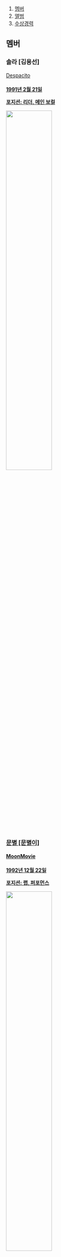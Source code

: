 <ol>    <li><a href="MAMAMOO.html">멤버</a></li>    <li><a href="MAMAMOO.html">앨범</a></li>    <li><a href="MAMAMOO .html">수상경력</a></li>  </ol>
<h2>멤버</h2>
  <p>
    <h3> 솔라 [김용선] </h3>
    <p>
      <a href="https://www.youtube.com/watch?v=ww8istTyQwo" target="_blank" title="Solar">
        <h7> Despacito <h7>
        <h4> 1991년 2월 21일
         <p> 포지션: 리더, 메인 보컬
            <p>
              <p> <img src="file:///C:/Users/admin/Desktop/DYZFiOEUQAIV3QQ.jpg" width="50%">
                <p>
                  <h3> 문별 [문별이] </h3>
                  <p>
                    <a href="https://www.youtube.com/watch?v=zuLYy0TYzj8" target="_blank" title="MoonStar">
                     <h7> MoonMovie <h7>                 
                     <h4> 1992년 12월 22일
                        <p> 포지션: 랩, 퍼포먼스
                          <p>
                            <p> <img src="file:///C:/Users/admin/Desktop/%EC%9E%84%ED%98%9C%EC%95%88/%EC%82%AC%EC%A7%84/Yellow%20Flower/%ED%9C%98%EC%9D%B8/DbJn_phVAAADlSB.jpg" width="50%">

                              <p>
                                <h3> 휘인 [정휘인] </h3>
                                <p>
                                  <a href="https://www.youtube.com/watch?v=SN__czIBavI8" target="_blank" title="WheeIn"> </a>
                                    <h7> Finesse <h7> 
                                    <h4> 1995년 4월 7일
                                      <p> 포지션: 리드 보컬, 리드 댄서
                                        <p>
                                          <p> <img src="file:///C:/Users/admin/Desktop/%EC%9E%84%ED%98%9C%EC%95%88/%EC%82%AC%EC%A7%84/m/ghktk.jpg" width="50%">
                                            <p>
                                              <h3> 화사 [안혜진] </h3>
                                              <p>
                                                <a href="https://www.youtube.com/watch?v=ZP8pg4j5-MY" target="_blank" title="Hwasa">
                                                  <h7> Queen <h7> 
                                                 <p> <h4> 1995년 7월 23일
                                                    <p> 포지션: 서브 보컬, 리드 래퍼
                                                    </p>
